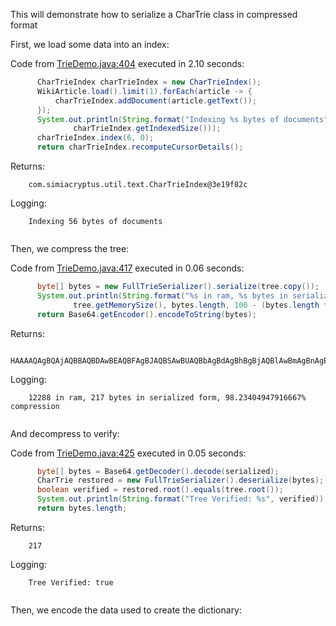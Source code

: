 This will demonstrate how to serialize a CharTrie class in compressed format


First, we load some data into an index:

Code from [TrieDemo.java:404](../../src/test/java/com/simiacryptus/util/text/TrieDemo.java#L404) executed in 2.10 seconds: 
```java
      CharTrieIndex charTrieIndex = new CharTrieIndex();
      WikiArticle.load().limit(1).forEach(article -> {
          charTrieIndex.addDocument(article.getText());
      });
      System.out.println(String.format("Indexing %s bytes of documents",
              charTrieIndex.getIndexedSize()));
      charTrieIndex.index(6, 0);
      return charTrieIndex.recomputeCursorDetails();
```
Returns: 
```
    com.simiacryptus.util.text.CharTrieIndex@3e19f82c
```
Logging: 
```
    Indexing 56 bytes of documents
    
```



Then, we compress the tree:

Code from [TrieDemo.java:417](../../src/test/java/com/simiacryptus/util/text/TrieDemo.java#L417) executed in 0.06 seconds: 
```java
      byte[] bytes = new FullTrieSerializer().serialize(tree.copy());
      System.out.println(String.format("%s in ram, %s bytes in serialized form, %s%% compression",
              tree.getMemorySize(), bytes.length, 100 - (bytes.length * 100.0 / tree.getMemorySize())));
      return Base64.getEncoder().encodeToString(bytes);
```
Returns: 
```
    HAAAAQAgBQAjAQBBAQBDAwBEAQBFAgBJAQBSAwBUAQBbAgBdAgBhBgBjAQBlAwBmAgBnAgBpAgBsAgBtAgBuAQBvAgByAgBzAwB0AQB1AQB7AgB9AgAAAACgoUoDAMAAYAzAMLgGoZjA1AGAAFLm2AABQowAAAwABQAwALhQGoAGAAGABQMAAAYAFKYAAMADAKAADwAAADb237f7P34fvfj954ez9j/Z7///f//////////v/f///7//////////////////////////////////AAAAAAAAAA==
```
Logging: 
```
    12288 in ram, 217 bytes in serialized form, 98.23404947916667% compression
    
```



And decompress to verify:

Code from [TrieDemo.java:425](../../src/test/java/com/simiacryptus/util/text/TrieDemo.java#L425) executed in 0.05 seconds: 
```java
      byte[] bytes = Base64.getDecoder().decode(serialized);
      CharTrie restored = new FullTrieSerializer().deserialize(bytes);
      boolean verified = restored.root().equals(tree.root());
      System.out.println(String.format("Tree Verified: %s", verified));
      return bytes.length;
```
Returns: 
```
    217
```
Logging: 
```
    Tree Verified: true
    
```

Then, we encode the data used to create the dictionary:

